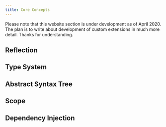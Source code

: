 ```yaml
---
title: Core Concepts
---
```


<div class="bg-yellow-100 border-l-4 border-yellow-500 text-yellow-700 p-4 mb-4" role="alert">

Please note that this website section is under development as of April 2020. The plan is to write about development of custom extensions in much more detail. Thanks for understanding.

</div>

Reflection
-----------------

Type System
-----------------

Abstract Syntax Tree
-----------------

Scope
-----------------

Dependency Injection
-----------------
